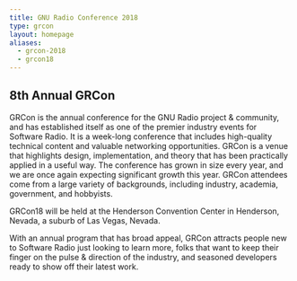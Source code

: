 ```yaml
---
title: GNU Radio Conference 2018
type: grcon
layout: homepage
aliases:
  - grcon-2018
  - grcon18
---
```

## 8th Annual GRCon

GRCon is the annual conference for the GNU Radio project & community, and has established itself as one of the premier industry events for Software Radio. It is a week-long conference that includes high-quality technical content and valuable networking opportunities. GRCon is a venue that highlights design, implementation, and theory that has been practically applied in a useful way. The conference has grown in size every year, and we are once again expecting significant growth this year. GRCon attendees come from a large variety of backgrounds, including industry, academia, government, and hobbyists.

GRCon18 will be held at the Henderson Convention Center in Henderson, Nevada, a suburb of Las Vegas, Nevada.

With an annual program that has broad appeal, GRCon attracts people new to Software Radio just looking to learn more, folks that want to keep their finger on the pulse & direction of the industry, and seasoned developers ready to show off their latest work.
